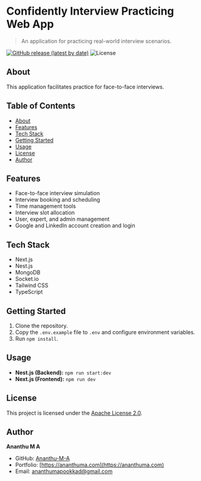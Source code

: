 # Confidently Interview Practicing Web App

> An application for practicing real-world interview scenarios.

[![GitHub release (latest by date)](https://img.shields.io/github/v/release/Ananthu-M-A/Confidently-Interview-Practicing-WebApp-NextJS-NestJS)](https://github.com/Ananthu-M-A/Confidently-Interview-Practicing-WebApp-NextJS-NestJS/releases) ![License](https://img.shields.io/badge/License-Apache_2.0-blue.svg) 

## About

This application facilitates practice for face-to-face interviews.

## Table of Contents

- [About](#about)
- [Features](#features)
- [Tech Stack](#tech-stack)
- [Getting Started](#getting-started)
- [Usage](#usage)
- [License](#license)
- [Author](#author)

## Features

- Face-to-face interview simulation
- Interview booking and scheduling
- Time management tools
- Interview slot allocation
- User, expert, and admin management
- Google and LinkedIn account creation and login

## Tech Stack

- Next.js
- Nest.js
- MongoDB
- Socket.io
- Tailwind CSS
- TypeScript

## Getting Started

1. Clone the repository.
2. Copy the `.env.example` file to `.env` and configure environment variables.
3. Run `npm install`.

## Usage

- **Nest.js (Backend):** `npm run start:dev`
- **Next.js (Frontend):** `npm run dev`

## License

This project is licensed under the [Apache License 2.0](LICENSE).

## Author

**Ananthu M A**

- GitHub: [Ananthu-M-A](https://github.com/Ananthu-M-A)
- Portfolio: [https://ananthuma.com](https://ananthuma.com)
- Email: ananthumapookkad@gmail.com


